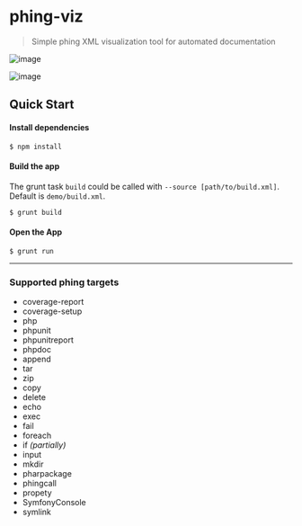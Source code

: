 # phing-viz
> Simple phing XML visualization tool for automated documentation

![image](https://david-dm.org/mrzmyr/phing-viz.png)

![image](https://travis-ci.org/mrzmyr/phing-viz.png)

## Quick Start

#### Install dependencies

```$ npm install```

#### Build the app

The grunt task `build` could be called with `--source [path/to/build.xml]`. Default is `demo/build.xml`.

```$ grunt build```

#### Open the App 
```$ grunt run```

---

### Supported phing targets

- coverage-report
- coverage-setup
- php
- phpunit
- phpunitreport
- phpdoc
- append
- tar
- zip
- copy
- delete
- echo
- exec
- fail
- foreach
- if _(partially)_
- input
- mkdir
- pharpackage
- phingcall
- propety
- SymfonyConsole
- symlink

